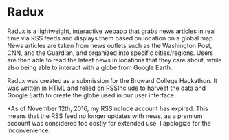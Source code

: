 # Radux
Radux is a lightweight, interactive webapp that grabs news articles in real time via RSS feeds and displays them based on location on a global map. News articles are taken from news outlets such as the Washington Post, CNN, and the Guardian, and organized into specific cities/regions. Users are then able to read the latest news in locations that they care about, while also being able to interact with a globe from Google Earth.  

Radux was created as a submission for the Broward College Hackathon. It was written in HTML and relied on RSSInclude to harvest the data and Google Earth to create the globe used in our user interface.

*As of November 12th, 2016, my RSSInclude account has expired. This means that the RSS feed no longer updates with news, as a premium account was considered too costly for extended use. I apologize for the inconvenience.
